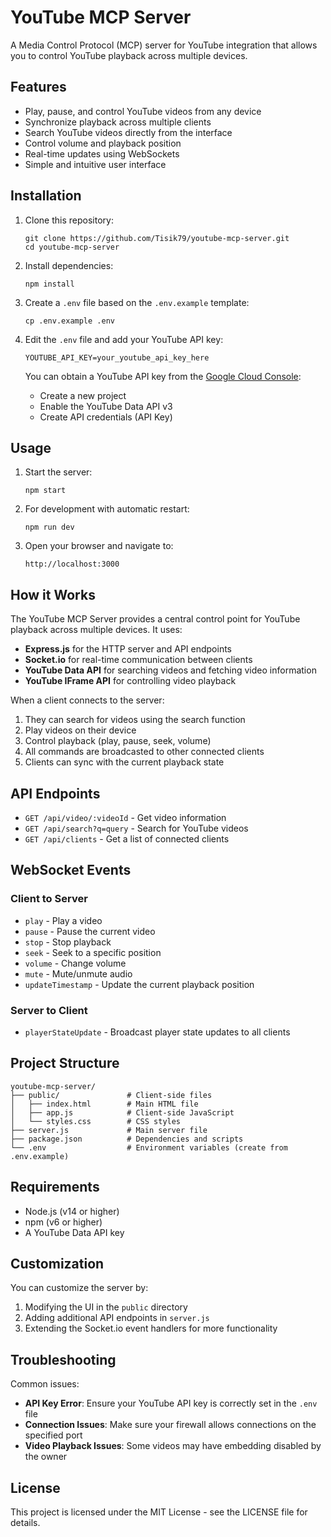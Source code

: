 # YouTube MCP Server

A Media Control Protocol (MCP) server for YouTube integration that allows you to control YouTube playback across multiple devices.

## Features

- Play, pause, and control YouTube videos from any device
- Synchronize playback across multiple clients
- Search YouTube videos directly from the interface
- Control volume and playback position
- Real-time updates using WebSockets
- Simple and intuitive user interface

## Installation

1. Clone this repository:
   ```
   git clone https://github.com/Tisik79/youtube-mcp-server.git
   cd youtube-mcp-server
   ```

2. Install dependencies:
   ```
   npm install
   ```

3. Create a `.env` file based on the `.env.example` template:
   ```
   cp .env.example .env
   ```

4. Edit the `.env` file and add your YouTube API key:
   ```
   YOUTUBE_API_KEY=your_youtube_api_key_here
   ```

   You can obtain a YouTube API key from the [Google Cloud Console](https://console.cloud.google.com/):
   - Create a new project
   - Enable the YouTube Data API v3
   - Create API credentials (API Key)

## Usage

1. Start the server:
   ```
   npm start
   ```

2. For development with automatic restart:
   ```
   npm run dev
   ```

3. Open your browser and navigate to:
   ```
   http://localhost:3000
   ```

## How it Works

The YouTube MCP Server provides a central control point for YouTube playback across multiple devices. It uses:

- **Express.js** for the HTTP server and API endpoints
- **Socket.io** for real-time communication between clients
- **YouTube Data API** for searching videos and fetching video information
- **YouTube IFrame API** for controlling video playback

When a client connects to the server:

1. They can search for videos using the search function
2. Play videos on their device
3. Control playback (play, pause, seek, volume)
4. All commands are broadcasted to other connected clients
5. Clients can sync with the current playback state

## API Endpoints

- `GET /api/video/:videoId` - Get video information
- `GET /api/search?q=query` - Search for YouTube videos
- `GET /api/clients` - Get a list of connected clients

## WebSocket Events

### Client to Server

- `play` - Play a video
- `pause` - Pause the current video
- `stop` - Stop playback
- `seek` - Seek to a specific position
- `volume` - Change volume
- `mute` - Mute/unmute audio
- `updateTimestamp` - Update the current playback position

### Server to Client

- `playerStateUpdate` - Broadcast player state updates to all clients

## Project Structure

```
youtube-mcp-server/
├── public/               # Client-side files
│   ├── index.html        # Main HTML file
│   ├── app.js            # Client-side JavaScript
│   └── styles.css        # CSS styles
├── server.js             # Main server file
├── package.json          # Dependencies and scripts
└── .env                  # Environment variables (create from .env.example)
```

## Requirements

- Node.js (v14 or higher)
- npm (v6 or higher)
- A YouTube Data API key

## Customization

You can customize the server by:

1. Modifying the UI in the `public` directory
2. Adding additional API endpoints in `server.js`
3. Extending the Socket.io event handlers for more functionality

## Troubleshooting

Common issues:

- **API Key Error**: Ensure your YouTube API key is correctly set in the `.env` file
- **Connection Issues**: Make sure your firewall allows connections on the specified port
- **Video Playback Issues**: Some videos may have embedding disabled by the owner

## License

This project is licensed under the MIT License - see the LICENSE file for details.
